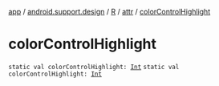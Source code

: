[app](../../../index.md) / [android.support.design](../../index.md) / [R](../index.md) / [attr](index.md) / [colorControlHighlight](.)

# colorControlHighlight

`static val colorControlHighlight: `[`Int`](https://kotlinlang.org/api/latest/jvm/stdlib/kotlin/-int/index.html)
`static val colorControlHighlight: `[`Int`](https://kotlinlang.org/api/latest/jvm/stdlib/kotlin/-int/index.html)